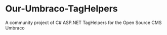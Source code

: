 # Our-Umbraco-TagHelpers
A community project of C# ASP.NET TagHelpers for the Open Source CMS Umbraco
